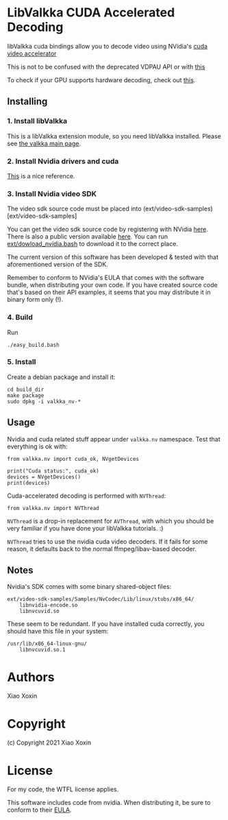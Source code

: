  
# LibValkka CUDA Accelerated Decoding

libValkka cuda bindings allow you to decode video using NVidia's [cuda video accelerator](https://developer.nvidia.com/nvidia-video-codec-Sdk)

This is not to be confused with the deprecated VDPAU API or with 
[this](https://docs.nvidia.com/drive/drive-os-5.2.0.0L/drive-os/DRIVE_OS_Linux_SDK_Development_Guide/baggage/group__video__decoder__api.html)

To check if your GPU supports hardware decoding, check out [this](https://developer.nvidia.com/video-encode-and-decode-gpu-support-matrix-new#Encoder).

## Installing

### 1. Install libValkka

This is a libValkka extension module, so you need libValkka installed.  Please see [the valkka main page](https://elsampsa.github.io/valkka-examples/_build/html/index.html).

### 2. Install Nvidia drivers and cuda

[This](https://github.com/elsampsa/darknet-python#0-install-cuda) is a nice reference.

### 3. Install Nvidia video SDK

The video sdk source code must be placed into (ext/video-sdk-samples)[ext/video-sdk-samples]

You can get the video sdk source code by registering with NVidia [here](https://developer.nvidia.com/nvidia-video-codec-Sdk).  There is also a public version available [here](https://github.com/NVIDIA/video-sdk-samples.git).  You can run [ext/dowload_nvidia.bash](ext/dowload_nvidia.bash) to download it to the correct place.

The current version of this software has been developed & tested with that aforementioned version of the SDK.

Remember to conform to NVidia's EULA that comes with the software bundle, when distributing your own code.
If you have created source code that's based on their API examples, it seems that you may distribute it in binary form only (!).

### 4. Build

Run
```
./easy_build.bash
```

### 5. Install

Create a debian package and install it:
```
cd build_dir
make package
sudo dpkg -i valkka_nv-*
```

## Usage

Nvidia and cuda related stuff appear under ``valkka.nv`` namespace.  Test that everything is ok with:
```
from valkka.nv import cuda_ok, NVgetDevices

print("Cuda status:", cuda_ok)
devices = NVgetDevices()
print(devices)
```

Cuda-accelerated decoding is performed with ``NVThread``:
```
from valkka.nv import NVThread
```

``NVThread`` is a drop-in replacement for ``AVThread``, with which you should be 
very familiar if you have done your libValkka tutorials.  :)

``NVThread`` tries to use the nvidia cuda video decoders.  If it fails for some reason,
it defaults back to the normal ffmpeg/libav-based decoder.

## Notes

Nvidia's SDK comes with some binary shared-object files:
```
ext/video-sdk-samples/Samples/NvCodec/Lib/linux/stubs/x86_64/
    libnvidia-encode.so
    libnvcuvid.so
```
These seem to be redundant.  If you have installed cuda correctly, you should
have this file in your system:
```
/usr/lib/x86_64-linux-gnu/
    libnvcuvid.so.1
```

# Authors

Xiao Xoxin

# Copyright

(c) Copyright 2021 Xiao Xoxin

# License

For my code, the WTFL license applies.

This software includes code from nvidia.  When distributing it, be sure to conform to their [EULA](https://developer.nvidia.com/nvidia-video-codec-sdk-license-agreement).

